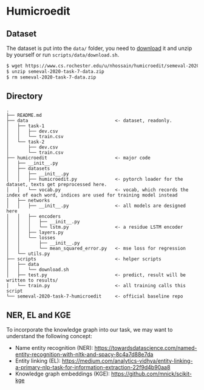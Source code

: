# Humicroedit

## Dataset

The dataset is put into the `data/` folder, you need to [download](https://www.cs.rochester.edu/u/nhossain/humicroedit/semeval-2020-task-7-data.zip) it and unzip by yourself or run `scripts/data/download.sh`.

```bash
$ wget https://www.cs.rochester.edu/u/nhossain/humicroedit/semeval-2020-task-7-data.zip
$ unzip semeval-2020-task-7-data.zip
$ rm semeval-2020-task-7-data.zip
```

## Directory

```plain
.
├── README.md
├── data                                <- dataset, readonly.
│   ├── task-1
│   │   ├── dev.csv
│   │   └── train.csv
│   └── task-2
│       ├── dev.csv
│       └── train.csv
├── humicroedit                         <- major code
│   ├── __init__.py
│   ├── datasets
│   │   ├── __init__.py
│   │   ├── humicroedit.py              <- pytorch loader for the dataset, texts get preprocessed here. 
│   │   └── vocab.py                    <- vocab, which records the index of each word, indices are used for training model instead 
│   ├── networks
│   │   ├── __init__.py                 <- all models are designed here
│   │   ├── encoders
│   │   │   ├── __init__.py
│   │   │   └── lstm.py                 <- a residue LSTM encoder
│   │   ├── layers.py
│   │   └── losses
│   │       ├── __init__.py
│   │       └── mean_squared_error.py   <- mse loss for regression
│   └── utils.py
├── scripts                             <- helper scripts
│   ├── data
│   │   └── download.sh
│   ├── test.py                         <- predict, result will be written to results/
│   └── train.py                        <- all training calls this script
└── semeval-2020-task-7-humicroedit     <- official baseline repo
```

## NER, EL and KGE

To incorporate the knowledge graph into our task, we may want to understand the following concept:

- Name entity recognition (NER): https://towardsdatascience.com/named-entity-recognition-with-nltk-and-spacy-8c4a7d88e7da
- Entity linking (EL): https://medium.com/analytics-vidhya/entity-linking-a-primary-nlp-task-for-information-extraction-22f9d4b90aa8
- Knowledge graph embeddings (KGE): https://github.com/mnick/scikit-kge